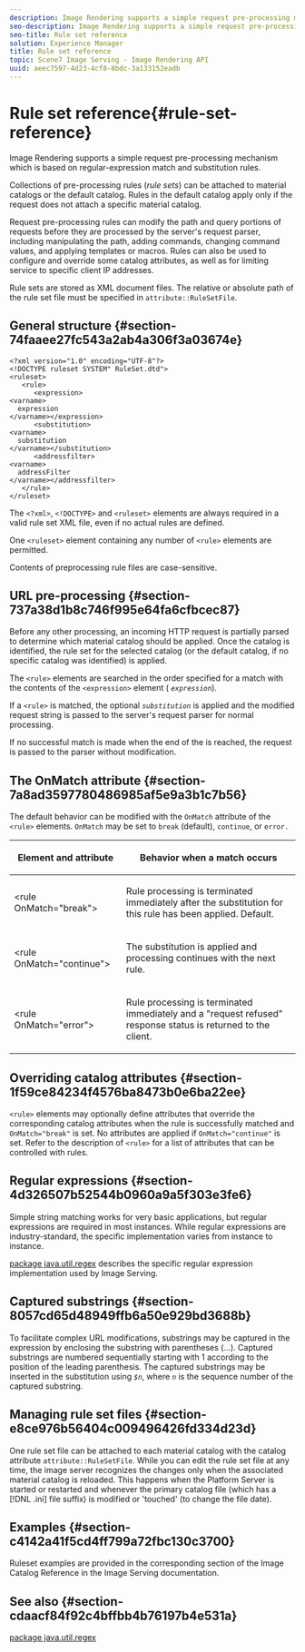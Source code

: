 ```yaml
---
description: Image Rendering supports a simple request pre-processing mechanism which is based on regular-expression match and substitution rules.
seo-description: Image Rendering supports a simple request pre-processing mechanism which is based on regular-expression match and substitution rules.
seo-title: Rule set reference
solution: Experience Manager
title: Rule set reference
topic: Scene7 Image Serving - Image Rendering API
uuid: aeec7597-4d23-4cf8-8bdc-3a133152eadb
---
```


# Rule set reference{#rule-set-reference}

Image Rendering supports a simple request pre-processing mechanism which is based on regular-expression match and substitution rules.

<a id="section_F44601A65CE1451EAD0A449C66B773CC"></a>

Collections of pre-processing rules (*rule sets*) can be attached to material catalogs or the default catalog. Rules in the default catalog apply only if the request does not attach a specific material catalog.

Request pre-processing rules can modify the path and query portions of requests before they are processed by the server's request parser, including manipulating the path, adding commands, changing command values, and applying templates or macros. Rules can also be used to configure and override some catalog attributes, as well as for limiting service to specific client IP addresses.

Rule sets are stored as XML document files. The relative or absolute path of the rule set file must be specified in `attribute::RuleSetFile`.

## General structure {#section-74faaee27fc543a2ab4a306f3a03674e}

```
<?xml version="1.0" encoding="UTF-8"?>
<!DOCTYPE ruleset SYSTEM" RuleSet.dtd">
<ruleset>
   <rule>
      <expression>
<varname>
  expression
</varname></expression>
      <substitution>
<varname>
  substitution
</varname></substitution>
      <addressfilter>
<varname>
  addressFilter
</varname></addressfilter>
   </rule>
</ruleset>
```

The `<?xml>`, `<!DOCTYPE>` and `<ruleset>` elements are always required in a valid rule set XML file, even if no actual rules are defined.

One `<ruleset>` element containing any number of `<rule>` elements are permitted.

Contents of preprocessing rule files are case-sensitive.

## URL pre-processing {#section-737a38d1b8c746f995e64fa6cfbcec87}

Before any other processing, an incoming HTTP request is partially parsed to determine which material catalog should be applied. Once the catalog is identified, the rule set for the selected catalog (or the default catalog, if no specific catalog was identified) is applied.

The `<rule>` elements are searched in the order specified for a match with the contents of the `<expression>` element ( *`expression`*).

If a `<rule>` is matched, the optional *`substitution`* is applied and the modified request string is passed to the server's request parser for normal processing.

If no successful match is made when the end of the <ruleset> is reached, the request is passed to the parser without modification.

## The OnMatch attribute {#section-7a8ad3597780486985af5e9a3b1c7b56}

The default behavior can be modified with the `OnMatch` attribute of the `<rule>` elements. `OnMatch` may be set to `break` (default), `continue`, or `error.`

<table id="table_4CABF55B33854A128D5F326B31C6C397"> 
 <thead> 
  <tr> 
   <th colname="col1" class="entry"> <p>Element and attribute </p> </th> 
   <th colname="col2" class="entry"> <p>Behavior when a match occurs </p> </th> 
  </tr> 
 </thead>
 <tbody> 
  <tr> 
   <td colname="col1"> <p><span class="codeph"> &lt;rule OnMatch="break"&gt;</span> </p> </td> 
   <td colname="col2"> <p>Rule processing is terminated immediately after the substitution for this rule has been applied. Default. </p> </td> 
  </tr> 
  <tr> 
   <td colname="col1"> <p><span class="codeph"> &lt;rule OnMatch="continue"&gt;</span> </p> </td> 
   <td colname="col2"> <p>The substitution is applied and processing continues with the next rule. </p> </td> 
  </tr> 
  <tr> 
   <td colname="col1"> <p><span class="codeph"> &lt;rule OnMatch="error"&gt;</span> </p> </td> 
   <td colname="col2"> <p>Rule processing is terminated immediately and a "request refused" response status is returned to the client. </p> </td> 
  </tr> 
 </tbody> 
</table>

## Overriding catalog attributes {#section-1f59ce84234f4576ba8473b0e6ba22ee}

`<rule>` elements may optionally define attributes that override the corresponding catalog attributes when the rule is successfully matched and `OnMatch="break"` is set. No attributes are applied if `OnMatch="continue"` is set. Refer to the description of `<rule>` for a list of attributes that can be controlled with rules.

## Regular expressions {#section-4d326507b52544b0960a9a5f303e3fe6}

Simple string matching works for very basic applications, but regular expressions are required in most instances. While regular expressions are industry-standard, the specific implementation varies from instance to instance.

[package java.util.regex](http://docs.oracle.com/javase/1.4.2/docs/api/java/util/regex/package-summary.html) describes the specific regular expression implementation used by Image Serving.

## Captured substrings {#section-8057cd65d48949ffb6a50e929bd3688b}

To facilitate complex URL modifications, substrings may be captured in the expression by enclosing the substring with parentheses (…). Captured substrings are numbered sequentially starting with 1 according to the position of the leading parenthesis. The captured substrings may be inserted in the substitution using *`$n`*, where *`n`* is the sequence number of the captured substring.

## Managing rule set files {#section-e8ce976b56404c009496426fd334d23d}

One rule set file can be attached to each material catalog with the catalog attribute `attribute::RuleSetFile`. While you can edit the rule set file at any time, the image server recognizes the changes only when the associated material catalog is reloaded. This happens when the Platform Server is started or restarted and whenever the primary catalog file (which has a [!DNL .ini] file suffix) is modified or 'touched' (to change the file date).

## Examples {#section-c4142a41f5cd4ff799a72fbc130c3700}

Ruleset examples are provided in the corresponding section of the Image Catalog Reference in the Image Serving documentation.

## See also {#section-cdaacf84f92c4bffbb4b76197b4e531a}

[package java.util.regex](http://docs.oracle.com/javase/1.4.2/docs/api/java/util/regex/package-summary.html) 
